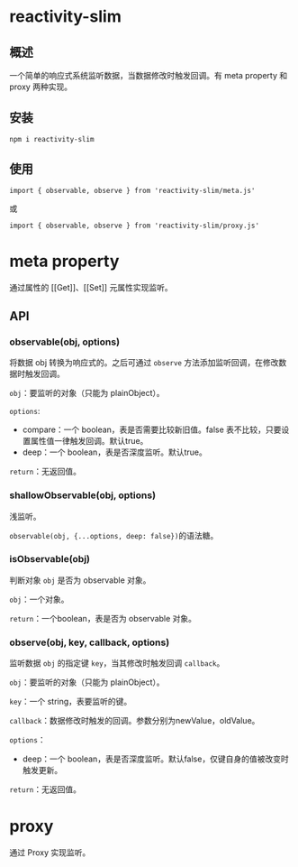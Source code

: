 # reactivity-slim

## 概述

一个简单的响应式系统监听数据，当数据修改时触发回调。有 meta property 和 proxy 两种实现。

## 安装

`npm i reactivity-slim`

## 使用
`import { observable, observe } from 'reactivity-slim/meta.js'`

或

`import { observable, observe } from 'reactivity-slim/proxy.js'`

# meta property

通过属性的 [[Get]]、[[Set]] 元属性实现监听。

## API

### observable(obj, options)

将数据 obj 转换为响应式的。之后可通过 `observe` 方法添加监听回调，在修改数据时触发回调。

`obj`：要监听的对象（只能为 plainObject）。

`options`:

* compare：一个 boolean，表是否需要比较新旧值。false 表不比较，只要设置属性值一律触发回调。默认true。
* deep：一个 boolean，表是否深度监听。默认true。

`return`：无返回值。

### shallowObservable(obj, options)

浅监听。

`observable(obj, {...options, deep: false})`的语法糖。

### isObservable(obj)

判断对象 `obj` 是否为 observable 对象。

`obj`：一个对象。

`return`：一个boolean，表是否为 observable 对象。

### observe(obj, key, callback, options)

监听数据 `obj` 的指定键 `key`，当其修改时触发回调 `callback`。

`obj`：要监听的对象（只能为 plainObject）。

`key`：一个 string，表要监听的键。

`callback`：数据修改时触发的回调。参数分别为newValue，oldValue。

`options`：

* deep：一个 boolean，表是否深度监听。默认false，仅键自身的值被改变时触发更新。

`return`：无返回值。

# proxy

通过 Proxy 实现监听。

